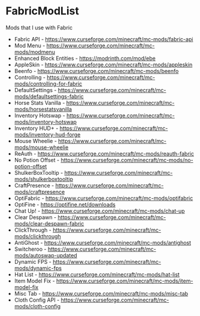 # FabricModList
Mods that I use with Fabric

- Fabric API - https://www.curseforge.com/minecraft/mc-mods/fabric-api
- Mod Menu - https://www.curseforge.com/minecraft/mc-mods/modmenu
- Enhanced Block Entities - https://modrinth.com/mod/ebe
- AppleSkin - https://www.curseforge.com/minecraft/mc-mods/appleskin
- Beenfo - https://www.curseforge.com/minecraft/mc-mods/beenfo
- Controlling - https://www.curseforge.com/minecraft/mc-mods/controlling-for-fabric
- DefaultSettings - https://www.curseforge.com/minecraft/mc-mods/defaultsettings-fabric
- Horse Stats Vanilla - https://www.curseforge.com/minecraft/mc-mods/horsestatsvanilla
- Inventory Hotswap - https://www.curseforge.com/minecraft/mc-mods/inventory-hotswap
- Inventory HUD+ - https://www.curseforge.com/minecraft/mc-mods/inventory-hud-forge
- Mouse Wheelie - https://www.curseforge.com/minecraft/mc-mods/mouse-wheelie
- ReAuth - https://www.curseforge.com/minecraft/mc-mods/reauth-fabric
- No Potion Offset - https://www.curseforge.com/minecraft/mc-mods/no-potion-offset
- ShulkerBoxTooltip - https://www.curseforge.com/minecraft/mc-mods/shulkerboxtooltip
- CraftPresence - https://www.curseforge.com/minecraft/mc-mods/craftpresence 
- OptiFabric - https://www.curseforge.com/minecraft/mc-mods/optifabric
- OptiFine - https://optifine.net/downloads
- Chat Up! - https://www.curseforge.com/minecraft/mc-mods/chat-up
- Clear Despawn - https://www.curseforge.com/minecraft/mc-mods/clear-despawn-fabric
- ClickThrough - https://www.curseforge.com/minecraft/mc-mods/clickthrough
- AntiGhost - https://www.curseforge.com/minecraft/mc-mods/antighost
- Switcheroo - https://www.curseforge.com/minecraft/mc-mods/autoswap-updated
- Dynamic FPS - https://www.curseforge.com/minecraft/mc-mods/dynamic-fps
- Hat List - https://www.curseforge.com/minecraft/mc-mods/hat-list
- Item Model Fix - https://www.curseforge.com/minecraft/mc-mods/item-model-fix
- Misc Tab - https://www.curseforge.com/minecraft/mc-mods/misc-tab
- Cloth Config API - https://www.curseforge.com/minecraft/mc-mods/cloth-config
